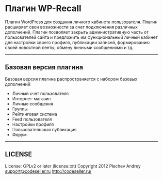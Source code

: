 # Плагин WP-Recall

Плагин WordPress для создания личного кабинета пользователя. 
Плагин расширяет свои возможности за счет подключения различных дополнений. 
Плагин позволяет закрыть административную часть от пользователей сайта и предложить им функциональный личный кабинет для настройки своего профиля, публикации записей, формированию своей новостной ленты, обмену личными сообщениями и тд.

---

## Базовая версия плагина

Базовая версия плагина распространяется с набором базовых дополнений:
- Личный счет пользователя
- Интернет-магазин
- Личные сообщения
- Группы
- Рейтинговая система
- Feed пользователя
- Настройки профиля
- Пользовательская публикация
- Форум

---

## LICENSE
License:	 GPLv2 or later (license.txt)
Copyright 2012 Plechev Andrey <support@codeseller.ru>
http://codeseller.ru/


